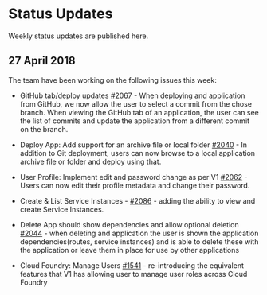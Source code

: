 # Status Updates

Weekly status updates are published here.

## 27 April 2018

The team have been working on the following issues this week:

- GitHub tab/deploy updates [#2067](https://github.com/cloudfoundry-incubator/stratos/issues/2067) - When deploying and application from GitHub, we now allow the user to select a commit from the chose branch. When viewing the GitHub tab of an application, the user can see the list of commits and update the application from a different commit on the branch.

- Deploy App: Add support for an archive file or local folder  [#2040](https://github.com/cloudfoundry-incubator/stratos/issues/2040) - In addition to Git deployment, users can now browse to a local application archive file or folder and deploy using that.

- User Profile: Implement edit and password change as per V1 [#2062](https://github.com/cloudfoundry-incubator/stratos/issues/2040) - Users can now edit their profile metadata and change their password.

- Create & List Service Instances - [#2086](https://github.com/cloudfoundry-incubator/stratos/pull/2086) - adding the ability to view and create Service Instances.

- Delete App should show dependencies and allow optional deletion [#2044](https://github.com/cloudfoundry-incubator/stratos/pull/2044) - when deleting and application the user is shown the application dependencies(routes, service instances) and is able to delete these with the application or leave them in place for use by other applications

- Cloud Foundry: Manage Users [#1541](https://github.com/cloudfoundry-incubator/stratos/issues/1541) - re-introducing the equivalent features that V1 has allowing user to manage user roles across Cloud Foundry